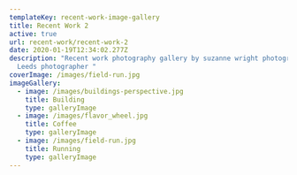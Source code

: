 ```yaml
---
templateKey: recent-work-image-gallery
title: Recent Work 2
active: true
url: recent-work/recent-work-2
date: 2020-01-19T12:34:02.277Z
description: "Recent work photography gallery by suzanne wright photographer,
  Leeds photographer "
coverImage: /images/field-run.jpg
imageGallery:
  - image: /images/buildings-perspective.jpg
    title: Building
    type: galleryImage
  - image: /images/flavor_wheel.jpg
    title: Coffee
    type: galleryImage
  - image: /images/field-run.jpg
    title: Running
    type: galleryImage
---
```

